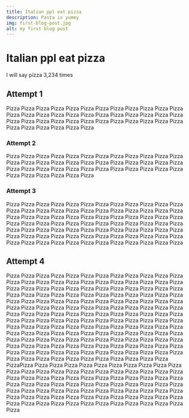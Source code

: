 ```yaml
---
title: Italian ppl eat pizza
description: Pasta is yummy
img: first-blog-post.jpg
alt: my first blog post
---
```


# Italian ppl eat pizza

I will say pizza 3,234 times

## Attempt 1

Pizza Pizza Pizza Pizza Pizza Pizza Pizza Pizza Pizza Pizza Pizza Pizza Pizza Pizza Pizza Pizza Pizza Pizza Pizza Pizza Pizza Pizza Pizza Pizza Pizza Pizza Pizza Pizza Pizza Pizza Pizza Pizza Pizza Pizza Pizza Pizza Pizza Pizza Pizza Pizza Pizza Pizza

### Attempt 2

Pizza Pizza Pizza Pizza Pizza Pizza Pizza Pizza Pizza Pizza Pizza Pizza Pizza Pizza Pizza Pizza Pizza Pizza Pizza Pizza Pizza Pizza Pizza Pizza Pizza Pizza Pizza Pizza Pizza Pizza Pizza Pizza Pizza Pizza Pizza Pizza Pizza Pizza Pizza Pizza Pizza Pizza

### Attempt 3

Pizza Pizza Pizza Pizza Pizza Pizza Pizza Pizza Pizza Pizza Pizza Pizza Pizza Pizza Pizza Pizza Pizza Pizza Pizza Pizza Pizza Pizza Pizza Pizza Pizza Pizza Pizza Pizza Pizza Pizza Pizza Pizza Pizza Pizza Pizza Pizza Pizza Pizza Pizza Pizza Pizza Pizza Pizza Pizza Pizza Pizza Pizza Pizza Pizza Pizza Pizza Pizza Pizza Pizza Pizza Pizza Pizza Pizza Pizza Pizza Pizza Pizza Pizza Pizza Pizza Pizza Pizza Pizza Pizza Pizza Pizza Pizza Pizza Pizza Pizza Pizza Pizza Pizza Pizza Pizza Pizza Pizza Pizza Pizza

## Attempt 4

Pizza Pizza Pizza Pizza Pizza Pizza Pizza Pizza Pizza Pizza Pizza Pizza Pizza Pizza Pizza Pizza Pizza Pizza Pizza Pizza Pizza Pizza Pizza Pizza Pizza Pizza Pizza Pizza Pizza Pizza Pizza Pizza Pizza Pizza Pizza Pizza Pizza Pizza Pizza Pizza Pizza Pizza Pizza Pizza Pizza Pizza Pizza Pizza Pizza Pizza Pizza Pizza Pizza Pizza Pizza Pizza Pizza Pizza Pizza Pizza Pizza Pizza Pizza Pizza Pizza Pizza Pizza Pizza Pizza Pizza Pizza Pizza Pizza Pizza Pizza Pizza Pizza Pizza Pizza Pizza Pizza Pizza Pizza Pizza Pizza Pizza Pizza Pizza Pizza Pizza Pizza Pizza Pizza Pizza Pizza Pizza Pizza Pizza Pizza Pizza Pizza Pizza Pizza Pizza Pizza Pizza Pizza Pizza Pizza Pizza Pizza Pizza Pizza Pizza Pizza Pizza Pizza Pizza Pizza Pizza Pizza Pizza Pizza Pizza Pizza Pizza Pizza Pizza Pizza Pizza Pizza Pizza Pizza Pizza Pizza Pizza Pizza Pizza Pizza Pizza Pizza Pizza Pizza Pizza Pizza Pizza Pizza Pizza Pizza Pizza Pizza Pizza Pizza Pizza Pizza Pizza Pizza Pizza Pizza Pizza Pizza Pizza Pizza Pizza Pizza Pizza Pizza PizzaPizza Pizza Pizza Pizza Pizza Pizza Pizza Pizza Pizza Pizza Pizza Pizza Pizza Pizza Pizza Pizza Pizza Pizza Pizza Pizza Pizza Pizza Pizza Pizza Pizza Pizza Pizza Pizza Pizza Pizza Pizza Pizza Pizza Pizza Pizza Pizza Pizza Pizza Pizza Pizza Pizza Pizza Pizza Pizza Pizza Pizza Pizza Pizza Pizza Pizza Pizza Pizza Pizza Pizza Pizza Pizza Pizza Pizza Pizza Pizza Pizza Pizza Pizza Pizza Pizza Pizza Pizza Pizza Pizza Pizza Pizza Pizza Pizza Pizza Pizza Pizza Pizza Pizza Pizza Pizza Pizza Pizza Pizza Pizza

